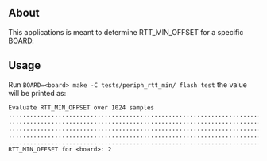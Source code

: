 ## About

This applications is meant to determine RTT_MIN_OFFSET for a specific BOARD.

## Usage

Run `BOARD=<board> make -C tests/periph_rtt_min/ flash test` the value will
be printed as:

```
Evaluate RTT_MIN_OFFSET over 1024 samples
........................................................................
........................................................................
........................................................................
........................................................................
........................................................................
RTT_MIN_OFFSET for <board>: 2
```
